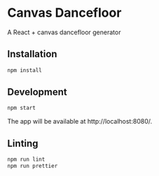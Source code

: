 # Canvas Dancefloor

A React + canvas dancefloor generator

## Installation
```bash
npm install
```

## Development
```bash
npm start
```
The app will be available at http://localhost:8080/.

## Linting
```bash
npm run lint
npm run prettier
```
